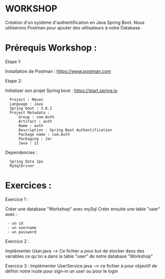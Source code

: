 # WORKSHOP

Création d'un système d'authentification en Java Spring Boot.
Nous utiliserons Postman pour ajouter des utilisateurs à notre Database.


# Prérequis Workshop :

Etape 1:

  Installation de Postman : https://www.postman.com

Etape 2:
  
  Initialiser son projet Spring boot : https://start.spring.io
      
      Project : Maven
      Language : Java
      Spring boot : 3.0.2
      Project Metadata :
          Group : com.Auth
          Artifact : auth
          Name : auth
          Description : Spring Boot Authentification
          Package name : com.Auth
          Packaging : Jar
          Java : 11
          
  Dependencies :
  
      Spring Data Jpa
      MySqlDriver

 
 # Exercices :
 
 
 Exercice 1 :
 
 Créer une database "Workshop" avec mySql
 Créer ensuite une table "user" avec :
     
     - un id
     - un username
     - un password 
     
 Exercice 2 :
 
 Implémenter User.java
  --> Ce fichier a pour but de stocker dans des variables ce qu'on a dans la table "user" de notre database "Workshop"
  
  Exercice 3 :
  Implémenter UserService.java
  --> ce fichier à pour objectif de définir notre route pour sign-in un user ou pour le login
  
 
